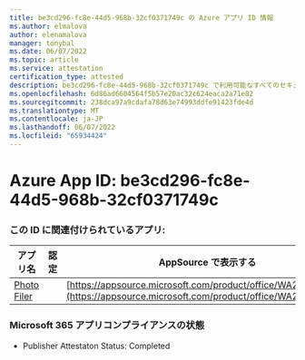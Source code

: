 ```yaml
---
title: be3cd296-fc8e-44d5-968b-32cf0371749c の Azure アプリ ID 情報
ms.author: elmalova
author: elenamalova
manager: tonybal
ms.date: 06/07/2022
ms.topic: article
ms.service: attestation
certification_type: attested
description: be3cd296-fc8e-44d5-968b-32cf0371749c で利用可能なすべてのセキュリティとコンプライアンス情報。
ms.openlocfilehash: 6d86ad6604564f5b57e20ac32c624eaca2a71e82
ms.sourcegitcommit: 238dca97a9cdafa78d63e74993ddfe91423fde4d
ms.translationtype: MT
ms.contentlocale: ja-JP
ms.lasthandoff: 06/07/2022
ms.locfileid: "65934424"
---
```

# <a name="azure-app-id-be3cd296-fc8e-44d5-968b-32cf0371749c"></a>Azure App ID: be3cd296-fc8e-44d5-968b-32cf0371749c


### <a name="apps-associated-with-this-id"></a>この ID に関連付けられているアプリ:
| **アプリ名** | **認定** | **AppSource で表示する** |
|--------------|---------------|-----------------------|
| [Photo Filer](../forward/WA200003881.md) |  | [https://appsource.microsoft.com/product/office/WA200003881](https://appsource.microsoft.com/product/office/WA200003881) |

### <a name="microsoft-365-app-compliance-status"></a>Microsoft 365 アプリコンプライアンスの状態
- Publisher Attestaton Status: Completed
